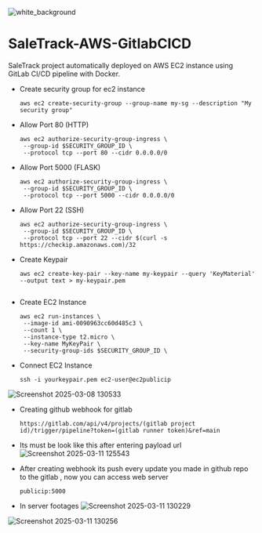 ![white_background](https://github.com/user-attachments/assets/c367799f-c87e-4fe0-ad3d-23e6d6810b0f)

# SaleTrack-AWS-GitlabCICD
SaleTrack project automatically deployed on AWS EC2 instance using GitLab CI/CD pipeline with Docker.

* Create security group for ec2 instance

   ```shell
   aws ec2 create-security-group --group-name my-sg --description "My security group"
   ```
* Allow Port 80 (HTTP)
  
   ```shell
   aws ec2 authorize-security-group-ingress \
    --group-id $SECURITY_GROUP_ID \
    --protocol tcp --port 80 --cidr 0.0.0.0/0
   ```
* Allow Port 5000 (FLASK)
  
   ```shell
   aws ec2 authorize-security-group-ingress \
    --group-id $SECURITY_GROUP_ID \
    --protocol tcp --port 5000 --cidr 0.0.0.0/0
   ```
* Allow Port 22 (SSH)
  
   ```shell
   aws ec2 authorize-security-group-ingress \
    --group-id $SECURITY_GROUP_ID \
    --protocol tcp --port 22 --cidr $(curl -s https://checkip.amazonaws.com)/32
   ```
* Create Keypair
  
   ```shell
  aws ec2 create-key-pair --key-name my-keypair --query 'KeyMaterial' --output text > my-keypair.pem
            
* Create EC2 Instance
   ```shell
   aws ec2 run-instances \
    --image-id ami-0090963cc60d485c3 \
    --count 1 \
    --instance-type t2.micro \
    --key-name MyKeyPair \
    --security-group-ids $SECURITY_GROUP_ID \
   ```
* Connect EC2 Instance
   ```shell
   ssh -i yourkeypair.pem ec2-user@ec2publicip
   ```
![Screenshot 2025-03-08 130533](https://github.com/user-attachments/assets/4289fc03-cfb4-41ee-b860-5dd35aeaa3c1)

* Creating github webhook for gitlab 
   ```shell
   https://gitlab.com/api/v4/projects/(gitlab project id)/trigger/pipeline?token=(gitlab runner token)&ref=main
   ```
* Its must be look like this after entering payload url 
![Screenshot 2025-03-11 125543](https://github.com/user-attachments/assets/eae20375-e5e8-4f31-b297-201e07fe1e6f)

* After creating webhook its push every update you made in github repo to the gitlab ,  now you can access web server
   ```shell
   publicip:5000
   ```
* In server footages
![Screenshot 2025-03-11 130229](https://github.com/user-attachments/assets/8ba6e4b5-dbe6-49b3-a14d-5fb036f52784)

![Screenshot 2025-03-11 130256](https://github.com/user-attachments/assets/8f242eaa-0da0-47e5-b025-88fdc61dc638)

